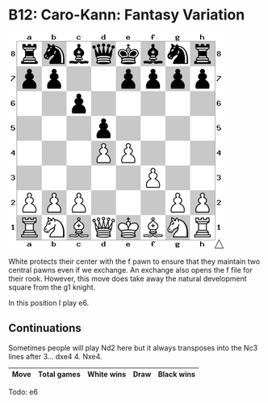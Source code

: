 # B12: Caro-Kann: Fantasy Variation

![Position](position.png)

White protects their center with the f pawn to ensure that they maintain two
central pawns even if we exchange. An exchange also opens the f file for their
rook. However, this move does take away the natural development square from the
g1 knight.

In this position I play e6.

## Continuations

Sometimes people will play Nd2 here but it always transposes into the Nc3
lines after 3... dxe4  4. Nxe4.

Move                  | Total games | White wins | Draw | Black wins
----------------------|-------------|------------|------|-----------

Todo: e6
